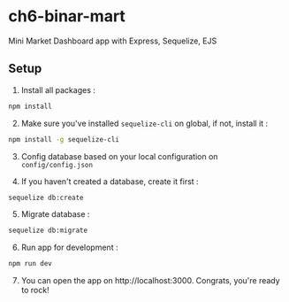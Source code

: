 # ch6-binar-mart

Mini Market Dashboard app with Express, Sequelize, EJS

## Setup

1. Install all packages :

```bash
npm install
```

2. Make sure you've installed `sequelize-cli` on global, if not, install it :

```bash
npm install -g sequelize-cli
```

3. Config database based on your local configuration on `config/config.json`

4. If you haven't created a database, create it first :

```bash
sequelize db:create
```

5. Migrate database :

```bash
sequelize db:migrate
```

6. Run app for development :

```bash
npm run dev
```

7. You can open the app on http://localhost:3000. Congrats, you're ready to rock!

